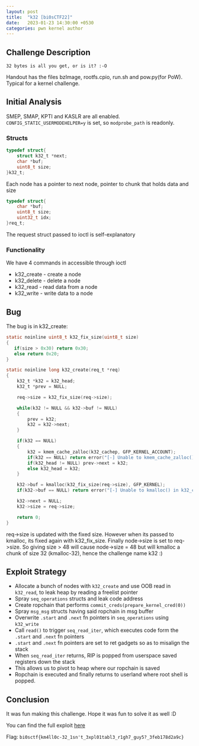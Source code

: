 ```yaml
---
layout: post
title:  "k32 [bi0sCTF22]"
date:   2023-01-23 14:30:00 +0530
categories: pwn kernel author
---
```


## Challenge Description

`32 bytes is all you get, or is it? :-O`

Handout has the files bzImage, rootfs.cpio, run.sh and pow.py(for PoW). Typical for a kernel challenge.

## Initial Analysis

SMEP, SMAP, KPTI and KASLR are all enabled. `CONFIG_STATIC_USERMODEHELPER=y` is set, so `modprobe_path` is readonly.

### Structs

```c
typedef struct{
    struct k32_t *next;
    char *buf;
    uint8_t size;
}k32_t;
```
Each node has a pointer to next node, pointer to chunk that holds data and size

```c
typedef struct{
    char *buf;
    uint8_t size;
    uint32_t idx;
}req_t;
```
The request struct passed to ioctl is self-explanatory

### Functionality

We have 4 commands in accessible through ioctl
+ k32_create - create a node
+ k32_delete - delete a node
+ k32_read   - read data from a node
+ k32_write  - write data to a node

## Bug

The bug is in k32_create:
```c
static noinline uint8_t k32_fix_size(uint8_t size)
{
   if(size > 0x30) return 0x30;
   else return 0x20;
}

static noinline long k32_create(req_t *req)
{
    k32_t *k32 = k32_head;
    k32_t *prev = NULL;

    req->size = k32_fix_size(req->size);

    while(k32 != NULL && k32->buf != NULL)
    {
        prev = k32;
        k32 = k32->next;
    }

    if(k32 == NULL)
    {
        k32 = kmem_cache_zalloc(k32_cachep, GFP_KERNEL_ACCOUNT);
        if(k32 == NULL) return error("[-] Unable to kmem_cache_zalloc() in k32_create");
        if(k32_head != NULL) prev->next = k32;
        else k32_head = k32;
    }

    k32->buf = kmalloc(k32_fix_size(req->size), GFP_KERNEL);
    if(k32->buf == NULL) return error("[-] Unable to kmalloc() in k32_create");

    k32->next = NULL;
    k32->size = req->size;

    return 0;
}
```

req->size is updated with the fixed size. However when its passed to kmalloc, its fixed again with k32_fix_size.
Finally node->size is set to req->size. So giving size > 48 will cause node->size = 48 but will kmalloc a chunk of size 32 (kmalloc-32), hence the challenge name k32 :)

## Exploit Strategy

+ Allocate a bunch of nodes with `k32_create` and use OOB read in `k32_read`, to leak heap by reading a freelist pointer
+ Spray `seq_operations` structs and leak code address
+ Create ropchain that performs `commit_creds(prepare_kernel_cred(0))`
+ Spray `msg_msg` structs having said ropchain in msg buffer
+ Overwrite `.start` and `.next` fn pointers in `seq_operations` using `k32_write`
+ Call `read()` to trigger `seq_read_iter`, which executes code form the `.start` and `.next` fn pointers
+ `.start` and `.next` fn pointers are set to ret gadgets so as to misalign the stack
+ When `seq_read_iter` returns, RIP is popped from userspace saved registers down the stack
+ This allows us to pivot to heap where our ropchain is saved
+ Ropchain is executed and finally returns to userland where root shell is popped.


## Conclusion

It was fun making this challenge. Hope it was fun to solve it as well :D

You can find the full exploit [here](https://gist.github.com/k1R4/16cc79d157bd346e4155087540fa03ec)

Flag: `bi0sctf{km4ll0c-32_1sn't_3xpl01tabl3_r1gh7_guy5?_3feb178d2a9c}`